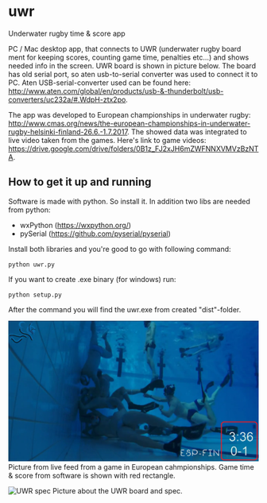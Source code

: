 # uwr
Underwater rugby time &amp; score app

PC / Mac desktop app, that connects to UWR (underwater rugby board ment for keeping scores, counting game time, penalties etc...) and shows needed info in the screen. UWR board is shown in picture below. The board has old serial port, so aten usb-to-serial converter was used to connect it to PC. Aten USB-serial-converter used can be found here: http://www.aten.com/global/en/products/usb-&-thunderbolt/usb-converters/uc232a/#.WdpH-ztx2po.

The app was developed to European championships in underwater rugby: http://www.cmas.org/news/the-european-championships-in-underwater-rugby-helsinki-finland-26.6.-1.7.2017. The showed data was integrated to live video taken from the games. Here's link to game videos: https://drive.google.com/drive/folders/0B1z_FJ2xJH6mZWFNNXVMVzBzNTA.

## How to get it up and running

Software is made with python. So install it. In addition two libs are needed from python:

* wxPython (https://wxpython.org/)
* pySerial (https://github.com/pyserial/pyserial)

Install both libraries and you're good to go with following command:

```shell
python uwr.py
```

If you want to create .exe binary (for windows) run:

```shell
python setup.py
```

After the command you will find the uwr.exe from created "dist"-folder.

![Game](doc/game.png)
Picture from live feed from a game in European cahmpionships. Game time & score from software is shown with red rectangle.

![UWR spec](doc/pic.png)
Picture about the UWR board and spec.
